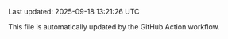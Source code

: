 Last updated: 2025-09-18 13:21:26 UTC

This file is automatically updated by the GitHub Action workflow.

